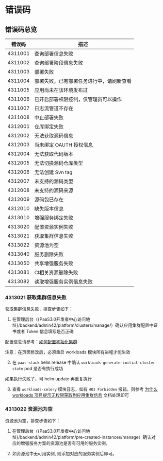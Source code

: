 # 错误码

## 错误码总览

| 错误码 | 描述 |
| - | - |
| 4311001 | 查询部署信息失败 |
| 4311002 | 查询部署阶段信息失败 |
| 4311003 | 部署失败 |
| 4311004 | 部署失败，已有部署任务进行中，请刷新查看 |
| 4311005 | 应用尚未在该环境发布过 |
| 4311006 | 已开启部署权限控制，仅管理员可以操作 |
| 4311007 | 日志流管道不存在 |
| 4311008 | 中止部署失败 |
| 4312001 | 仓库绑定失败 |
| 4312002 | 无法获取源码信息 |
| 4312003 | 尚未绑定 OAUTH 授权信息 |
| 4312004 | 无法获取代码版本 |
| 4312005 | 无法切换源码仓库类型 |
| 4312006 | 无法创建 Svn tag |
| 4312007 | 未支持的源码类型 |
| 4312008 | 未支持的源码来源 |
| 4312009 | 源码包已存在 |
| 4312010 | 缺失版本信息 |
| 4313010 | 增强服务绑定失败 |
| 4313020 | 配置资源实例失败 |
| 4313021 | 获取集群信息失败 |
| 4313022 | 资源池为空 |
| 4313040 | 服务删除失败 |
| 4313050 | 共享增强服务失败 |
| 4313081 | CI相关资源删除失败 |
| 4313082 | 读取增强服务实例信息失败 |

### 4313021 获取集群信息失败

获取集群信息失败，排查步骤如下：

1. 在管理后台（{PaaS3.0开发者中心访问地址}/backend/admin42/platform/clusters/manage/）确认应用集群配置中证书或者 Token 信息填写是否正确

配置信息请参考：[如何配置初始化集群](../../../../1.0/Operation/PaaS3/docs/configure_initial_cluster.md)


注意：在页面修改后，必须重启 workloads 模块所有进程才能生效

2. 在 `paas-stack` helm release 中确认 `workloads-generate-initial-cluster-state` pod 是否有执行成功

如果执行失败了，可 helm update 再重复执行

3. 查看 `workloads-celery` 模块日志，如有 `403 Forbidden` 报错，则参考 [为什么 workloads 项目提示无权限获取到应用集群信息](../../../1.0/Operation/PaaS3/docs/deploy_faq.md) 文档处理即可

### 4313022 资源池为空

资源池为空，排查步骤如下：

1. 在管理后台（{PaaS3.0开发者中心访问地址}/backend/admin42/platform/pre-created-instances/manage）确认对应的增强服务方案的资源池是否有可用的服务实例。

2. 如资源池中无可用实例, 则添加对应的服务实例后即可。
